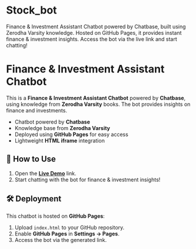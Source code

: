 # Stock_bot
Finance &amp; Investment Assistant Chatbot powered by Chatbase, built using Zerodha Varsity knowledge. Hosted on GitHub Pages, it provides instant finance &amp; investment insights. Access the bot via the live link and start chatting! 
# Finance & Investment Assistant Chatbot

This is a **Finance & Investment Assistant Chatbot** powered by **Chatbase**, using knowledge from **Zerodha Varsity** books. The bot provides insights on finance and investments.

- Chatbot powered by **Chatbase**
- Knowledge base from **Zerodha Varsity**
- Deployed using **GitHub Pages** for easy access
- Lightweight **HTML iframe** integration

## 📄 How to Use
1. Open the **[Live Demo](https://hdomadia7601.github.io/Stock_bot/)** link.
2. Start chatting with the bot for finance & investment insights!

## 🛠️ Deployment
This chatbot is hosted on **GitHub Pages**:
1. Upload `index.html` to your GitHub repository.
2. Enable **GitHub Pages** in **Settings → Pages**.
3. Access the bot via the generated link.

